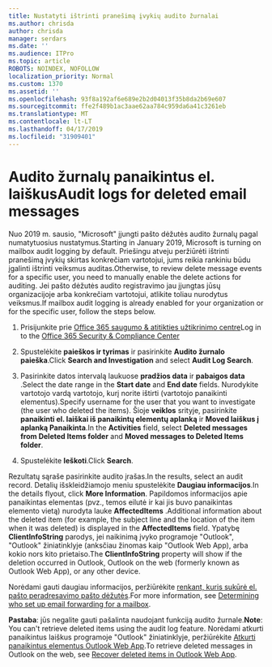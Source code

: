 ```yaml
---
title: Nustatyti ištrinti pranešimą įvykių audito žurnalai
ms.author: chrisda
author: chrisda
manager: serdars
ms.date: ''
ms.audience: ITPro
ms.topic: article
ROBOTS: NOINDEX, NOFOLLOW
localization_priority: Normal
ms.custom: 1370
ms.assetid: ''
ms.openlocfilehash: 93f8a192af6e689e2b2d04013f35b8da2b69e607
ms.sourcegitcommit: ffe2f489b1ac3aae62aa784c959da6a41c3261eb
ms.translationtype: MT
ms.contentlocale: lt-LT
ms.lasthandoff: 04/17/2019
ms.locfileid: "31909401"
---
```

# <a name="audit-logs-for-deleted-email-messages"></a><span data-ttu-id="df5c5-102">Audito žurnalų panaikintus el. laiškus</span><span class="sxs-lookup"><span data-stu-id="df5c5-102">Audit logs for deleted email messages</span></span>

<span data-ttu-id="df5c5-103">Nuo 2019 m. sausio, "Microsoft" įjungti pašto dėžutės audito žurnalų pagal numatytuosius nustatymus.</span><span class="sxs-lookup"><span data-stu-id="df5c5-103">Starting in January 2019, Microsoft is turning on mailbox audit logging by default.</span></span> <span data-ttu-id="df5c5-104">Priešingu atveju peržiūrėti ištrinti pranešimą įvykių skirtas konkrečiam vartotojui, jums reikia rankiniu būdu įgalinti ištrinti veiksmus auditas.</span><span class="sxs-lookup"><span data-stu-id="df5c5-104">Otherwise, to review delete message events for a specific user, you need to manually enable the delete actions for auditing.</span></span> <span data-ttu-id="df5c5-105">Jei pašto dėžutės audito registravimo jau įjungtas jūsų organizacijoje arba konkrečiam vartotojui, atlikite toliau nurodytus veiksmus.</span><span class="sxs-lookup"><span data-stu-id="df5c5-105">If mailbox audit logging is already enabled for your organization or for the specific user, follow the steps below.</span></span>

1. <span data-ttu-id="df5c5-106">Prisijunkite prie [Office 365 saugumo & atitikties užtikrinimo centre](https://protection.office.com/)</span><span class="sxs-lookup"><span data-stu-id="df5c5-106">Log in to the [Office 365 Security & Compliance Center](https://protection.office.com/)</span></span>

2. <span data-ttu-id="df5c5-107">Spustelėkite **paieškos ir tyrimas** ir pasirinkite **Audito žurnalo paieška**.</span><span class="sxs-lookup"><span data-stu-id="df5c5-107">Click **Search and Investigation** and select **Audit Log Search**.</span></span>

3. <span data-ttu-id="df5c5-108">Pasirinkite datos intervalą laukuose **pradžios data** ir **pabaigos data** .</span><span class="sxs-lookup"><span data-stu-id="df5c5-108">Select the date range in the **Start date** and **End date** fields.</span></span> <span data-ttu-id="df5c5-109">Nurodykite vartotojo vardą vartotojo, kurį norite ištirti (vartotojo panaikinti elementus).</span><span class="sxs-lookup"><span data-stu-id="df5c5-109">Specify username for the user that you want to investigate (the user who deleted the items).</span></span> <span data-ttu-id="df5c5-110">Šioje **veiklos** srityje, pasirinkite **panaikinti el. laiškai iš panaikintų elementų aplanką** ir **Moved laiškus į aplanką Panaikinta**.</span><span class="sxs-lookup"><span data-stu-id="df5c5-110">In the **Activities** field, select **Deleted messages from Deleted Items folder** and **Moved messages to Deleted Items folder**.</span></span>

4. <span data-ttu-id="df5c5-111">Spustelėkite **Ieškoti**.</span><span class="sxs-lookup"><span data-stu-id="df5c5-111">Click **Search**.</span></span>

<span data-ttu-id="df5c5-112">Rezultatų sąraše pasirinkite audito įrašas.</span><span class="sxs-lookup"><span data-stu-id="df5c5-112">In the results, select an audit record.</span></span> <span data-ttu-id="df5c5-113">Detalių išskleidžiamojo meniu spustelėkite **Daugiau informacijos**.</span><span class="sxs-lookup"><span data-stu-id="df5c5-113">In the details flyout, click **More Information**.</span></span> <span data-ttu-id="df5c5-114">Papildomos informacijos apie panaikintas elementas (pvz., temos eilutė ir kai jis buvo panaikintas elemento vietą) nurodyta lauke **AffectedItems** .</span><span class="sxs-lookup"><span data-stu-id="df5c5-114">Additional information about the deleted item (for example, the subject line and the location of the item when it was deleted) is displayed in the **AffectedItems** field.</span></span> <span data-ttu-id="df5c5-115">Ypatybę **ClientInfoString** parodys, jei naikinimą įvyko programoje "Outlook", "Outlook" žiniatinklyje (anksčiau žinomas kaip "Outlook Web App), arba kokio nors kito prietaiso.</span><span class="sxs-lookup"><span data-stu-id="df5c5-115">The **ClientInfoString** property will show if the deletion occurred in Outlook, Outlook on the web (formerly known as Outlook Web App), or any other device.</span></span>

<span data-ttu-id="df5c5-116">Norėdami gauti daugiau informacijos, peržiūrėkite [renkant, kuris sukūrė el. pašto peradresavimo pašto dėžutės](https://docs.microsoft.com/office365/securitycompliance/auditing-troubleshooting-scenarios#determining-if-a-user-deleted-email-items).</span><span class="sxs-lookup"><span data-stu-id="df5c5-116">For more information, see [Determining who set up email forwarding for a mailbox](https://docs.microsoft.com/office365/securitycompliance/auditing-troubleshooting-scenarios#determining-if-a-user-deleted-email-items).</span></span>

<span data-ttu-id="df5c5-117">**Pastaba**: jūs negalite gauti pašalinta naudojant funkciją audito žurnale.</span><span class="sxs-lookup"><span data-stu-id="df5c5-117">**Note**: You can't retrieve deleted items using the audit log feature.</span></span> <span data-ttu-id="df5c5-118">Norėdami atkurti panaikintus laiškus programoje "Outlook" žiniatinklyje, peržiūrėkite [Atkurti panaikintus elementus Outlook Web App](https://support.office.com/article/C3D8FC15-EEEF-4F1C-81DF-E27964B7EDD4).</span><span class="sxs-lookup"><span data-stu-id="df5c5-118">To retrieve deleted messages in Outlook on the web, see [Recover deleted items in Outlook Web App](https://support.office.com/article/C3D8FC15-EEEF-4F1C-81DF-E27964B7EDD4).</span></span>
